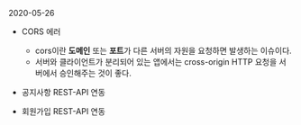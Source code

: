 2020-05-26

- CORS 에러
  - cors이란 **도메인** 또는 **포트**가 다른 서버의 자원을 요청하면 발생하는 이슈이다.
  - 서버와 클라이언트가 분리되어 있는 앱에서는 cross-origin HTTP 요청을 서버에서 승인해주는 것이 좋다.



- 공지사항 REST-API 연동
- 회원가입 REST-API 연동

